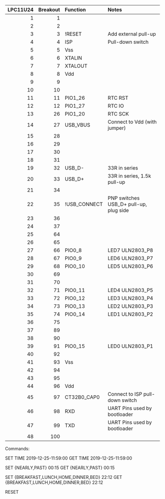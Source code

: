 | LPC11U24 | Breakout | Function     | Notes
|---------:|---------:|:-------------|:---
|        1 |        1 |              |
|        2 |        2 |              |
|        3 |        3 | !RESET       | Add external pull-up
|        4 |        4 | ISP          | Pull-down switch
|        5 |        5 | Vss          |
|        6 |        6 | XTALIN       |
|        7 |        7 | XTALOUT      |
|        8 |        8 | Vdd          |
|        9 |        9 |              |
|       10 |       10 |              |
|       11 |       11 | PIO1_26      | RTC RST
|       12 |       12 | PIO1_27      | RTC IO
|       13 |       26 | PIO1_20      | RTC SCK
|       14 |       27 | USB_VBUS     | Connect to Vdd (with jumper)
|       15 |       28 |              |
|       16 |       29 |              |
|       17 |       30 |              |
|       18 |       31 |              |
|       19 |       32 | USB_D-       | 33R in series
|       20 |       33 | USB_D+       | 33R in series, 1.5k pull-up
|       21 |       34 |              |
|       22 |       35 | !USB_CONNECT | PNP switches USB_D+ pull-up, plug side
|       23 |       36 |              |
|       24 |       37 |              |
|       25 |       64 |              |
|       26 |       65 |              |
|       27 |       66 | PIO0_8       | LED7 ULN2803_P8
|       28 |       67 | PIO0_9       | LED6 ULN2803_P7
|       29 |       68 | PIO0_10      | LED5 ULN2803_P6
|       30 |       69 |              |
|       31 |       70 |              |
|       32 |       71 | PIO0_11      | LED4 ULN2803_P5
|       33 |       72 | PIO0_12      | LED3 ULN2803_P4
|       34 |       73 | PIO0_13      | LED2 ULN2803_P3
|       35 |       74 | PIO0_14      | LED1 ULN2803_P2
|       36 |       75 |              |
|       37 |       89 |              |
|       38 |       90 |              |
|       39 |       91 | PIO0_15      | LED0 ULN2803_P1
|       40 |       92 |              |
|       41 |       93 | Vss          |
|       42 |       94 |              |
|       43 |       95 |              |
|       44 |       96 | Vdd          |
|       45 |       97 | CT32B0_CAP0  | Connect to ISP pull-down switch
|       46 |       98 | RXD          | UART Pins used by bootloader
|       47 |       99 | TXD          | UART Pins used by bootloader
|       48 |      100 |              |


Commands:

SET TIME 2019-12-25-11:59:00
GET TIME
2019-12-25-11:59:00

SET {NEARLY,PAST} 00:15
GET {NEARLY,PAST}
00:15

SET {BREAKFAST,LUNCH,HOME,DINNER,BED} 22:12
GET {BREAKFAST,LUNCH,HOME,DINNER,BED}
22:12

RESET
